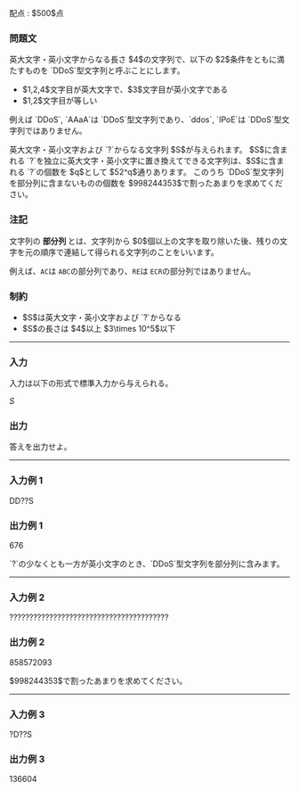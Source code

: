 
<div>

<span>

<span>

<p>
配点 : $500$点
</p>

<div>

<section>

### **問題文**

<p>
英大文字・英小文字からなる長さ $4$の文字列で、以下の $2$条件をともに満たすものを `DDoS`型文字列と呼ぶことにします。
</p>

<ul>

<li>
$1,2,4$文字目が英大文字で、$3$文字目が英小文字である
</li>

<li>
$1,2$文字目が等しい
</li>

</ul>

<p>
例えば `DDoS`, `AAaA`は `DDoS`型文字列であり、`ddos`, `IPoE`は `DDoS`型文字列ではありません。
</p>

<p>
英大文字・英小文字および `?`からなる文字列 $S$が与えられます。
$S$に含まれる `?`を独立に英大文字・英小文字に置き換えてできる文字列は、$S$に含まれる `?`の個数を $q$として $52^q$通りあります。
このうち `DDoS`型文字列を部分列に含まないものの個数を $998244353$で割ったあまりを求めてください。
</p>

</section>

</div>

<div>

<section>

### **注記**

<p>
文字列の
<strong>
部分列
</strong>
とは、文字列から $0$個以上の文字を取り除いた後、残りの文字を元の順序で連結して得られる文字列のことをいいます。

例えば、`AC`は `ABC`の部分列であり、`RE`は `ECR`の部分列ではありません。
</p>

</section>

</div>

<div>

<section>

### **制約**

<ul>

<li>
$S$は英大文字・英小文字および `?`からなる
</li>

<li>
$S$の長さは $4$以上 $3\times 10^5$以下
</li>

</ul>

</section>

</div>

---

<div>

<div>

<section>

### **入力**

<p>
入力は以下の形式で標準入力から与えられる。
</p>

<div>

$S$
</div>

</section>

</div>

<div>

<section>

### **出力**

<p>
答えを出力せよ。  
</p>

</section>

</div>

</div>

---

<div>

<section>

### **入力例 1**

<div>

DD??S

</div>

</section>

</div>

<div>

<section>

### **出力例 1**

<div>

676

</div>

<p>
`?`の少なくとも一方が英小文字のとき、`DDoS`型文字列を部分列に含みます。
</p>

</section>

</div>

---

<div>

<section>

### **入力例 2**

<div>

????????????????????????????????????????

</div>

</section>

</div>

<div>

<section>

### **出力例 2**

<div>

858572093

</div>

<p>
$998244353$で割ったあまりを求めてください。
</p>

</section>

</div>

---

<div>

<section>

### **入力例 3**

<div>

?D??S

</div>

</section>

</div>

<div>

<section>

### **出力例 3**

<div>

136604

</div>

</section>

</div>

</span>

</span>

</div>
